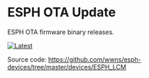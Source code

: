 # ESPH OTA Update
ESPH OTA firmware binary releases.

[![Latest](https://img.shields.io/github/v/tag/wwns/esph_ota?color=blue&label=last+release)](https://github.com/wwns/esph_ota/releases)

Source code: https://github.com/wwns/esph-devices/tree/master/devices/ESPH_LCM


